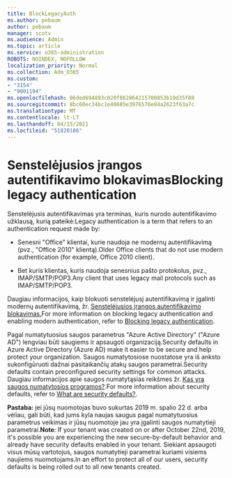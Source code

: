 ```yaml
---
title: BlockLegacyAuth
ms.author: pebaum
author: pebaum
manager: scotv
ms.audience: Admin
ms.topic: article
ms.service: o365-administration
ROBOTS: NOINDEX, NOFOLLOW
localization_priority: Normal
ms.collection: Adm_O365
ms.custom:
- "3154"
- "9001194"
ms.openlocfilehash: 06ded694893c020f862864215700853b19d35f08
ms.sourcegitcommit: 8bc60ec34bc1e40685e3976576e04a2623f63a7c
ms.translationtype: MT
ms.contentlocale: lt-LT
ms.lasthandoff: 04/15/2021
ms.locfileid: "51820186"
---
```

# <a name="blocking-legacy-authentication"></a><span data-ttu-id="65b49-102">Senstelėjusios įrangos autentifikavimo blokavimas</span><span class="sxs-lookup"><span data-stu-id="65b49-102">Blocking legacy authentication</span></span>

<span data-ttu-id="65b49-103">Senstelėjusis autentifikavimas yra terminas, kuris nurodo autentifikavimo užklausą, kurią pateikė:</span><span class="sxs-lookup"><span data-stu-id="65b49-103">Legacy authentication is a term that refers to an authentication request made by:</span></span>

- <span data-ttu-id="65b49-104">Senesni "Office" klientai, kurie naudoja ne modernų autentifikavimą (pvz., "Office 2010" klientą).</span><span class="sxs-lookup"><span data-stu-id="65b49-104">Older Office clients that do not use modern authentication (for example, Office 2010 client).</span></span>

- <span data-ttu-id="65b49-105">Bet kuris klientas, kuris naudoja senesnius pašto protokolus, pvz., IMAP/SMTP/POP3.</span><span class="sxs-lookup"><span data-stu-id="65b49-105">Any client that uses legacy mail protocols such as IMAP/SMTP/POP3.</span></span>

<span data-ttu-id="65b49-106">Daugiau informacijos, kaip blokuoti senstelėjusį autentifikavimą ir įgalinti modernų autentifikavimą, žr. [Senstelėjusios įrangos autentifikavimo blokavimas.](https://docs.microsoft.com/azure/active-directory/conditional-access/concept-conditional-access-block-legacy-authentication)</span><span class="sxs-lookup"><span data-stu-id="65b49-106">For more information on blocking legacy authentication and enabling modern authentication, refer to [Blocking legacy authentication](https://docs.microsoft.com/azure/active-directory/conditional-access/concept-conditional-access-block-legacy-authentication).</span></span>

<span data-ttu-id="65b49-107">Pagal numatytuosius saugos parametrus "Azure Active Directory" ("Azure AD") lengviau būti saugiems ir apsaugoti organizaciją.</span><span class="sxs-lookup"><span data-stu-id="65b49-107">Security defaults in Azure Active Directory (Azure AD) make it easier to be secure and help protect your organization.</span></span> <span data-ttu-id="65b49-108">Saugos numatytosiose nuostatose yra iš anksto sukonfigūruoti dažnai pasitaikančių atakų saugos parametrai.</span><span class="sxs-lookup"><span data-stu-id="65b49-108">Security defaults contain preconfigured security settings for common attacks.</span></span>
<span data-ttu-id="65b49-109">Daugiau informacijos apie saugos numatytąsias reikšmes žr. [Kas yra saugos numatytosios programos?](https://docs.microsoft.com/azure/active-directory/fundamentals/concept-fundamentals-security-defaults).</span><span class="sxs-lookup"><span data-stu-id="65b49-109">For more information about security defaults, refer to [What are security defaults?](https://docs.microsoft.com/azure/active-directory/fundamentals/concept-fundamentals-security-defaults).</span></span> 

<span data-ttu-id="65b49-110">**Pastaba:** jei jūsų nuomotojas buvo sukurtas 2019 m. spalio 22 d. arba vėliau, gali būti, kad jums kyla naujas saugus pagal numatytuosius parametrus veikimas ir jūsų nuomotoje jau yra įgalinti saugos numatytieji parametrai.</span><span class="sxs-lookup"><span data-stu-id="65b49-110">**Note**:  If your tenant was created on or after October 22nd, 2019, it's possible you are experiencing the new secure-by-default behavior and already have security defaults enabled in your tenant.</span></span>  <span data-ttu-id="65b49-111">Siekiant apsaugoti visus mūsų vartotojus, saugos numatytieji parametrai kuriami visiems naujiems nuomotojams.</span><span class="sxs-lookup"><span data-stu-id="65b49-111">In an effort to protect all of our users, security defaults is being rolled out to all new tenants created.</span></span>
